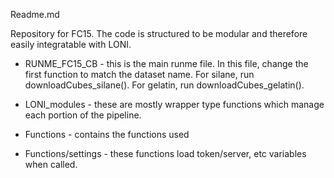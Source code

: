 Readme.md 

Repository for FC15.  The code is structured to be modular and therefore easily integratable with LONI.  

- RUNME_FC15_CB  - this is the main runme file.  In this file, change the first function to match the dataset name. 
For silane, run downloadCubes_silane(). For gelatin, run downloadCubes_gelatin(). 

- LONI_modules - these are mostly wrapper type functions which manage each portion of the pipeline. 

- Functions - contains the functions used 

- Functions/settings - these functions load token/server, etc variables when called. 


